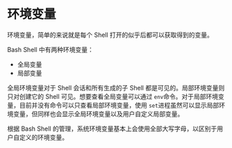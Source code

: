 # 环境变量

环境变量，简单的来说就是每个 Shell 打开的似乎后都可以获取得到的变量。

Bash Shell 中有两种环境变量：

- 全局变量
- 局部变量

全局环境变量对于 Shell 会话和所有生成的子 Shell 都是可见的。局部环境变量则只对创建它的 Shell 可见。想要查看全局变量可以通过 `env`命令。对于局部环境变量，目前并没有命令可以只查看局部环境变量，使用 `set`进程虽然可以显示局部环境变量，但同样也会显示全局环境变量以及用户自定义局部变量。

根据 Bash Shell 的管理，系统环境变量基本上会使用全部大写字母，以区别于用户自定义的环境变量。
